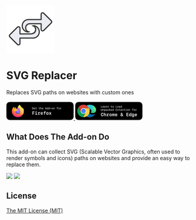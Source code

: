 ![Icon](https://raw.githubusercontent.com/YS-Wong/SVG-Replacer/main/images/SVGR_128.png)
# SVG Replacer
Replaces SVG paths on websites with custom ones  
<br>
<a href="https://addons.mozilla.org/firefox/addon/svg-replacer/?utm_source=github.com&utm_medium=git&utm_content=download-button&campaign=github" target="_blank">
    <img width="178" height="48" src="https://github.com/YS-Wong/SVG-Replacer/blob/main/Badges/Get_Addon_Badge_Firefox.png?raw=true">
</a>
<a href="https://www.instructables.com/How-to-Load-Unpacked-Extension-in-Chrome-Easy/" target="_blank">
    <img width="178" height="48" src="https://github.com/YS-Wong/SVG-Replacer/blob/main/Badges/Get_Addon_Badge_Chrome_Edge.png?raw=true">
</a>
<br>

## What Does The Add-on Do
This add-on can collect SVG (Scalable Vector Graphics, often used to render symbols and icons) paths on websites and provide an easy way to replace them. 

<img src="https://addons.mozilla.org/user-media/previews/full/273/273378.png" width="600">

<img src="https://addons.mozilla.org/user-media/previews/full/273/273379.png" width="600">

## License
[The MIT License (MIT)](https://github.com/YS-Wong/SVG-Replacer/raw/main/LICENSE)  
<br>
